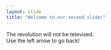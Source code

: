 ```yaml
---
layout: slide
title: "Welcome to our second slide!"
---
```

The revolution will not be televised.  
Use the left arrow to go back!
